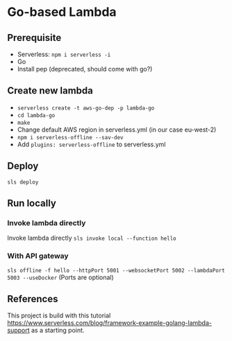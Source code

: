 # Go-based Lambda

## Prerequisite

- Serverless: `npm i serverless -i`
- Go
- Install pep (deprecated, should come with go?)

## Create new lambda

- `serverless create -t aws-go-dep -p lambda-go`
- `cd lambda-go`
- `make`
- Change default AWS region in serverless.yml (in our case eu-west-2)
- `npm i serverless-offline --sav-dev`
- Add `plugins: serverless-offline` to serverless.yml

## Deploy

`sls deploy`

## Run locally

### Invoke lambda directly

Invoke lambda directly
`sls invoke local --function hello`

### With API gateway

`sls offline -f hello --httpPort 5001 --websocketPort 5002 --lambdaPort 5003 --useDocker`
(Ports are optional)

## References

This project is build with this tutorial https://www.serverless.com/blog/framework-example-golang-lambda-support as a starting point.
